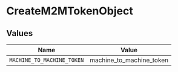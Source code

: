 # CreateM2MTokenObject


## Values

| Name                       | Value                      |
| -------------------------- | -------------------------- |
| `MACHINE_TO_MACHINE_TOKEN` | machine_to_machine_token   |